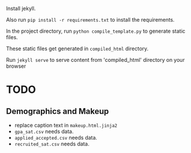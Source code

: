 Install jekyll.

Also run `pip install -r requirements.txt` to install the requirements.

In the project directory, run `python compile_template.py` to generate static files.

These static files get generated in `compiled_html` directory. 

Run `jekyll serve` to serve content from 'compiled_html' directory on your browser

# TODO

## Demographics and Makeup

- replace caption text in `makeup.html.jinja2`
- `gpa_sat.csv` needs data.
- `applied_accepted.csv` needs data.
- `recruited_sat.csv` needs data.